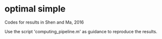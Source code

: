 # optimal simple
Codes for results in Shen and Ma, 2016

Use the script 'computing_pipeline.m' as guidance to reproduce the results.
